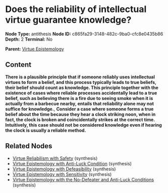 # Does the reliability of intellectual virtue guarantee knowledge?

**Node Type:** antithesis
**Node ID:** c865fa29-3148-482c-9ba0-cfc8e0435b86
**Depth:** 2
**Terminal:** No

**Parent:** [Virtue Epistemology](virtue-epistemology.md)

## Content

**There is a plausible principle that if someone reliably uses intellectual virtues to form a belief, and this process typically leads to true beliefs, their belief should count as knowledge. This principle together with the existence of cases where reliable processes accidentally lead to a true belief, such as believing there is a fire due to seeing smoke when it is actually from a barbecue nearby, entails that reliability alone may not suffice for knowledge.**, **Consider a case where someone forms a true belief about the time because they hear a clock striking noon, when in fact, the clock is broken and coincidentally strikes at the correct time. Intuitively, this case should not be considered knowledge even if hearing the clock is usually a reliable method.**

## Related Nodes

- [Virtue Reliabilism with Safety](virtue-reliabilism-with-safety.md) (synthesis)
- [Virtue Epistemology with Anti-Luck Condition](virtue-epistemology-with-anti-luck-condition.md) (synthesis)
- [Virtue Epistemology with Defeasibility](virtue-epistemology-with-defeasibility.md) (synthesis)
- [Virtue Epistemology with Sensitivity](virtue-epistemology-with-sensitivity.md) (synthesis)
- [Virtue Epistemology with the No-Defeater and Anti-Luck Conditions](virtue-epistemology-with-the-no-defeater-and-anti-luck-conditions.md) (synthesis)
